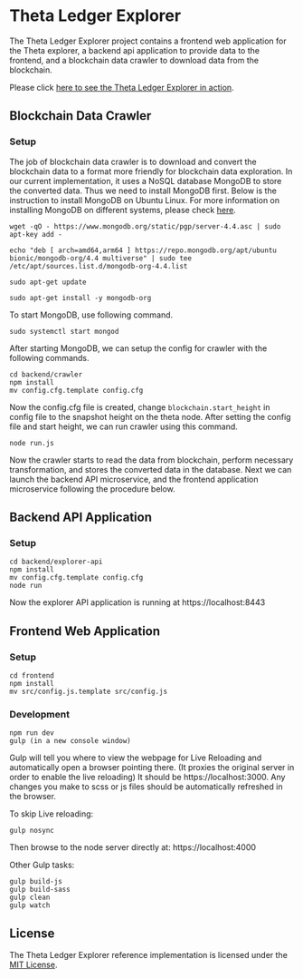 # Theta Ledger Explorer
The Theta Ledger Explorer project contains a frontend web application for the Theta explorer, a backend api application to provide data to the frontend, and a blockchain data crawler to download data from the blockchain.

Please click [here to see the Theta Ledger Explorer in action](https://explorer.thetatoken.org/).

## Blockchain Data Crawler
### Setup
The job of blockchain data crawler is to download and convert the blockchain data to a format more friendly for blockchain data exploration. In our current implementation, it uses a NoSQL database MongoDB to store the converted data. Thus we need to install MongoDB first. Below is the instruction to install MongoDB on Ubuntu Linux. For more information on installing MongoDB on different systems, please check [here](https://docs.mongodb.com/manual/administration/install-community/).
```
wget -qO - https://www.mongodb.org/static/pgp/server-4.4.asc | sudo apt-key add -

echo "deb [ arch=amd64,arm64 ] https://repo.mongodb.org/apt/ubuntu bionic/mongodb-org/4.4 multiverse" | sudo tee /etc/apt/sources.list.d/mongodb-org-4.4.list

sudo apt-get update

sudo apt-get install -y mongodb-org
```
To start MongoDB, use following command.
```
sudo systemctl start mongod
```
After starting MongoDB, we can setup the config for crawler with the following commands.
```
cd backend/crawler
npm install
mv config.cfg.template config.cfg
```
Now the config.cfg file is created, change `blockchain.start_height` in config file to the snapshot height on the theta node. After setting the config file and start height, we can run crawler using this command.
```
node run.js
```
Now the crawler starts to read the data from blockchain, perform necessary transformation, and stores the converted data in the database. Next we can launch the backend API microservice, and the frontend application microservice following the procedure below.
 
## Backend API Application
### Setup

``` 
cd backend/explorer-api
npm install
mv config.cfg.template config.cfg
node run
```
Now the explorer API application is running at https://localhost:8443

## Frontend Web Application
### Setup
``` 
cd frontend
npm install
mv src/config.js.template src/config.js
```

### Development
``` 
npm run dev
gulp (in a new console window)
``` 

Gulp will tell you where to view the webpage for Live Reloading and automatically open a browser pointing there. (It proxies the original server in order to enable the live reloading) 
It should be https://localhost:3000. Any changes you make to scss or js files should be automatically refreshed in the browser.

To skip Live reloading:
``` 
gulp nosync
```
Then browse to the node server directly at: https://localhost:4000

Other Gulp tasks:
``` 
gulp build-js
gulp build-sass
gulp clean
gulp watch
``` 

## License
The Theta Ledger Explorer reference implementation is licensed under the [MIT License](https://opensource.org/licenses/MIT).

